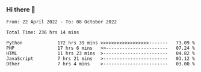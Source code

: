 ### Hi there 👋

<!--START_SECTION:waka-->

```text
From: 22 April 2022 - To: 08 October 2022

Total Time: 236 hrs 14 mins

Python             172 hrs 39 mins >>>>>>>>>>>>>>>>>>-------   73.09 %
PHP                17 hrs 6 mins   >>-----------------------   07.24 %
HTML               11 hrs 23 mins  >------------------------   04.82 %
JavaScript         7 hrs 21 mins   >------------------------   03.12 %
Other              7 hrs 4 mins    >------------------------   03.00 %
```

<!--END_SECTION:waka-->

<!--
**umarfarouk98/umarfarouk98** is a ✨ _special_ ✨ repository because its `README.md` (this file) appears on your GitHub profile.

Here are some ideas to get you started:

- 🔭 I’m currently working on ...
- 🌱 I’m currently learning ...
- 👯 I’m looking to collaborate on ...
- 🤔 I’m looking for help with ...
- 💬 Ask me about ...
- 📫 How to reach me: ...
- 😄 Pronouns: ...
- ⚡ Fun fact: ...
-->
